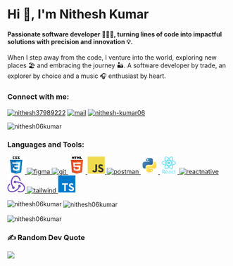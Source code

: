 
<h1 >Hi 👋, I'm Nithesh Kumar</h1>
<h4>Passionate software developer 👨🏻‍💻, turning lines of code into impactful solutions with precision and innovation 💡.</h4>

<p>When I step away from the code, I venture into the world, exploring new places 🏖️ and embracing the journey 🏜️. A software developer by trade, an explorer by choice and a music 🎧 enthusiast by heart.</p>

<h3 align="left">Connect with me:</h3>
<p align="left">
<a href="https://twitter.com/nithesh37989222" target="blank"><img align="center" src="https://raw.githubusercontent.com/rahuldkjain/github-profile-readme-generator/master/src/images/icons/Social/twitter.svg" alt="nithesh37989222" height="30" width="40" /></a>
<a href="https://linkedin.com/in/nithesh-kumar06" target="blank"><img align="center" src="https://raw.githubusercontent.com/rahuldkjain/github-profile-readme-generator/master/src/images/icons/Social/linked-in-alt.svg" alt="mail" height="30" width="40" /></a>
  <a href="mailto:nitheshkumar0612@gmail.com" target="blank"><img align="center" src="" alt="nithesh-kumar06" height="30" width="40" /></a>
</p>
<p align="left"> <img src="https://komarev.com/ghpvc/?username=nithesh06kumar&label=Profile%20views&color=0e75b6&style=flat" alt="nithesh06kumar" /> </p>
<h3 align="left">Languages and Tools:</h3>
<p align="left"> <a href="https://www.w3schools.com/css/" target="_blank" rel="noreferrer"> <img src="https://raw.githubusercontent.com/devicons/devicon/master/icons/css3/css3-original-wordmark.svg" alt="css3" width="40" height="40"/> </a> <a href="https://www.figma.com/" target="_blank" rel="noreferrer"> <img src="https://www.vectorlogo.zone/logos/figma/figma-icon.svg" alt="figma" width="40" height="40"/> </a> <a href="https://git-scm.com/" target="_blank" rel="noreferrer"> <img src="https://www.vectorlogo.zone/logos/git-scm/git-scm-icon.svg" alt="git" width="40" height="40"/> </a> <a href="https://www.w3.org/html/" target="_blank" rel="noreferrer"> <img src="https://raw.githubusercontent.com/devicons/devicon/master/icons/html5/html5-original-wordmark.svg" alt="html5" width="40" height="40"/> </a> <a href="https://developer.mozilla.org/en-US/docs/Web/JavaScript" target="_blank" rel="noreferrer"> <img src="https://raw.githubusercontent.com/devicons/devicon/master/icons/javascript/javascript-original.svg" alt="javascript" width="40" height="40"/> </a> <a href="https://postman.com" target="_blank" rel="noreferrer"> <img src="https://www.vectorlogo.zone/logos/getpostman/getpostman-icon.svg" alt="postman" width="40" height="40"/> </a> <a href="https://www.python.org" target="_blank" rel="noreferrer"> <img src="https://raw.githubusercontent.com/devicons/devicon/master/icons/python/python-original.svg" alt="python" width="40" height="40"/> </a> <a href="https://reactjs.org/" target="_blank" rel="noreferrer"> <img src="https://raw.githubusercontent.com/devicons/devicon/master/icons/react/react-original-wordmark.svg" alt="react" width="40" height="40"/> </a> <a href="https://reactnative.dev/" target="_blank" rel="noreferrer"> <img src="https://reactnative.dev/img/header_logo.svg" alt="reactnative" width="40" height="40"/> </a> <a href="https://redux.js.org" target="_blank" rel="noreferrer"> <img src="https://raw.githubusercontent.com/devicons/devicon/master/icons/redux/redux-original.svg" alt="redux" width="40" height="40"/> </a> <a href="https://tailwindcss.com/" target="_blank" rel="noreferrer"> <img src="https://www.vectorlogo.zone/logos/tailwindcss/tailwindcss-icon.svg" alt="tailwind" width="40" height="40"/> </a> <a href="https://www.typescriptlang.org/" target="_blank" rel="noreferrer"> <img src="https://raw.githubusercontent.com/devicons/devicon/master/icons/typescript/typescript-original.svg" alt="typescript" width="40" height="40"/> </a> </p>

<p><img align="left" src="https://github-readme-stats.vercel.app/api/top-langs?username=nithesh06kumar&show_icons=true&locale=en&layout=compact" alt="nithesh06kumar" /></p>

<p>&nbsp;<img align="center" src="https://github-readme-stats.vercel.app/api?username=nithesh06kumar&show_icons=true&locale=en" alt="nithesh06kumar" /></p>

<p><img align="center" src="https://github-readme-streak-stats.herokuapp.com/?user=nithesh06kumar&" alt="nithesh06kumar" /></p>

### ✍️ Random Dev Quote
![](https://quotes-github-readme.vercel.app/api?type=horizontal&theme=tokyonight)

